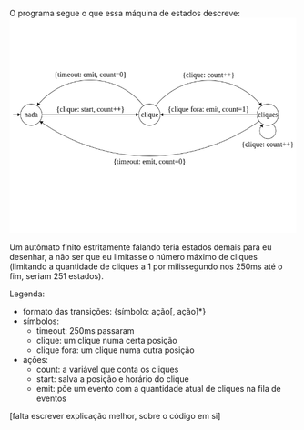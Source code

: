 O programa segue o que essa máquina de estados descreve:
![autômato](autômato.png)

Um autômato finito estritamente falando teria estados demais para eu desenhar, a não ser que eu limitasse o número máximo de cliques (limitando a quantidade de cliques a 1 por milissegundo nos 250ms até o fim, seriam 251 estados).

Legenda:
- formato das transições: {símbolo: ação[, ação]\*} 
- símbolos:
    - timeout: 250ms passaram
    - clique: um clique numa certa posição
    - clique fora: um clique numa outra posição
- ações:
    - count: a variável que conta os cliques
    - start: salva a posição e horário do clique
    - emit: põe um evento com a quantidade atual de cliques na fila de eventos

[falta escrever explicação melhor, sobre o código em si]

